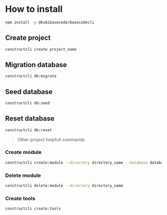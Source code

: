 # How to install
```bash
npm install -g @kubibasecode/basecodecli
```

## Create project
```bash
constructcli create project_name
```
## Migration database
```bash
constructcli db:migrate
```
## Seed database
```bash
constructcli db:seed
```

## Reset database
```bash
constructcli db:reset
```

> Other project helpfull commands
### Create module
```bash
constructcli create:module --directory directory_name --database database_name --modulename modulename
```

### Delete module
```bash
constructcli delete:module --directory directory_name
```

### Create tools
```bash
constructcli create:tools
```
